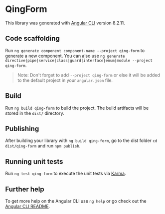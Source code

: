 # QingForm

This library was generated with [Angular CLI](https://github.com/angular/angular-cli) version 8.2.11.

## Code scaffolding

Run `ng generate component component-name --project qing-form` to generate a new component. You can also use `ng generate directive|pipe|service|class|guard|interface|enum|module --project qing-form`.
> Note: Don't forget to add `--project qing-form` or else it will be added to the default project in your `angular.json` file. 

## Build

Run `ng build qing-form` to build the project. The build artifacts will be stored in the `dist/` directory.

## Publishing

After building your library with `ng build qing-form`, go to the dist folder `cd dist/qing-form` and run `npm publish`.

## Running unit tests

Run `ng test qing-form` to execute the unit tests via [Karma](https://karma-runner.github.io).

## Further help

To get more help on the Angular CLI use `ng help` or go check out the [Angular CLI README](https://github.com/angular/angular-cli/blob/master/README.md).
